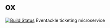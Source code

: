 # ox

[![Build Status](https://semaphoreci.com/api/v1/projects/37165ceb-ccac-4f44-98e2-4cf32dbf9b2f/2041711/badge.svg)](https://semaphoreci.com/gw/ox)
Eventackle ticketing microservice
